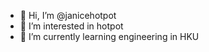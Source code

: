- 👋 Hi, I’m @janicehotpot
- 👀 I’m interested in hotpot
- 🌱 I’m currently learning engineering in HKU

<!---
janicehotpot/janicehotpot is a ✨ special ✨ repository because its `README.md` (this file) appears on your GitHub profile.
You can click the Preview link to take a look at your changes.
--->
